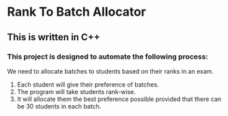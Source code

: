 # Rank To Batch Allocator

## This is written in C++
### This project is designed to automate the following process:
We need to allocate batches to students based on their ranks in an exam.

1. Each student will give their preference of batches.
2. The program will take students rank-wise.
3. It will allocate them the best preference possible provided that there can be 30 students in each batch.
